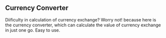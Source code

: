 ## Currency Converter
Diificulty in calculation of currency exchange? Worry not! because here is the currency converter, which can calculate the value of currency exchange in just one go. Easy to use.
